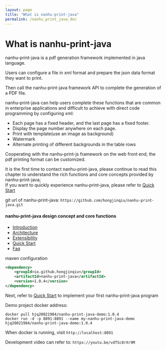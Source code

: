 ```yaml
---
layout: page
title: "What is nanhu-print-java"
permalink: /nanhu_print_java_doc
---
```


# What is nanhu-print-java

nanhu-print-java is a pdf generation framework implemented in java language. 

Users can configure a file in xml format and prepare the json data format they want to print.

Then call the nanhu-print-java framework API to complete the generation of a PDF file.

nanhu-print-java can help users complete these functions that are common in enterprise applications and difficult to achieve with direct code programming by configuring xml:

- Each page has a fixed header, and the last page has a fixed footer.
- Display the page number anywhere on each page.
- Print with template(use an image as background)
- Watermark
- Alternate printing of different backgrounds in the table rows

Cooperating with the nanhu-print-js framework on the web front end, the pdf printing format can be customized.

It is the first time to contact nanhu-print-java, please continue to read this chapter to understand the rich functions and core concepts provided by nanhu-print-java;<br>
If you want to quickly experience nanhu-print-java, please refer to [Quick Start](/nanhu_print_java_doc/document/quick_start)

git url of nanhu-print-java: `https://github.com/hongjinqiu/nanhu-print-java.git`

#### nanhu-print-java design concept and core functions

- [Introduction](/nanhu_print_java_doc/document/introduction)
- [Architecture](/nanhu_print_java_doc/document/architecture)
- [Extensibility](/nanhu_print_java_doc/document/extensibility)
- [Quick Start](/nanhu_print_java_doc/document/quick_start)
- [Faq](/nanhu_print_java_doc/document/faq)

maven configuration

```xml
<dependency>
    <groupId>io.github.hongjinqiu</groupId>
    <artifactId>nanhu-print-java</artifactId>
    <version>1.0.4</version>
</dependency>
```

Next, refer to [Quick Start](/nanhu_print_java_doc/document/quick_start) to implement your first nanhu-print-java program

Demo project docker address:
```
docker pull hjq20021984/nanhu-print-java-demo:1.0.4
docker run -d -p 8891:8891 --name my-nanhu-print-java-demo hjq20021984/nanhu-print-java-demo:1.0.4
```

When docker is running, visit `http://localhost:8891`

Development video can refer to: `https://youtu.be/vdTSc8rXr9M`
